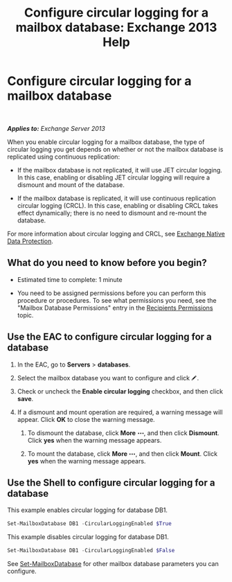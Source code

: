 ﻿---
title: 'Configure circular logging for a mailbox database: Exchange 2013 Help'
TOCTitle: Configure circular logging for a mailbox database
ms:assetid: 29cbd7cd-382b-4e0d-8368-2e49e75df2fc
ms:mtpsurl: https://technet.microsoft.com/en-us/library/Dn756374(v=EXCHG.150)
ms:contentKeyID: 62524835
ms.date: 05/13/2016
mtps_version: v=EXCHG.150
---

# Configure circular logging for a mailbox database

 

_**Applies to:** Exchange Server 2013_


When you enable circular logging for a mailbox database, the type of circular logging you get depends on whether or not the mailbox database is replicated using continuous replication:

  - If the mailbox database is not replicated, it will use JET circular logging. In this case, enabling or disabling JET circular logging will require a dismount and mount of the database.

  - If the mailbox database is replicated, it will use continuous replication circular logging (CRCL). In this case, enabling or disabling CRCL takes effect dynamically; there is no need to dismount and re-mount the database.

For more information about circular logging and CRCL, see [Exchange Native Data Protection](backup-restore-and-disaster-recovery-exchange-2013-help.md).

## What do you need to know before you begin?

  - Estimated time to complete: 1 minute

  - You need to be assigned permissions before you can perform this procedure or procedures. To see what permissions you need, see the "Mailbox Database Permissions" entry in the [Recipients Permissions](recipients-permissions-exchange-2013-help.md) topic.

## Use the EAC to configure circular logging for a database

1.  In the EAC, go to **Servers** \> **databases**.

2.  Select the mailbox database you want to configure and click ![Edit icon](images/JJ218640.6f53ccb2-1f13-4c02-bea0-30690e6ea71d(EXCHG.150).gif "Edit icon").

3.  Check or uncheck the **Enable circular logging** checkbox, and then click **save**.

4.  If a dismount and mount operation are required, a warning message will appear. Click **OK** to close the warning message.
    
    1.  To dismount the database, click **More** ![More Options Icon](images/JJ150550.5381819e-3b21-4873-8714-e9b956290b28(EXCHG.150).gif "More Options Icon"), and then click **Dismount**. Click **yes** when the warning message appears.
    
    2.  To mount the database, click **More** ![More Options Icon](images/JJ150550.5381819e-3b21-4873-8714-e9b956290b28(EXCHG.150).gif "More Options Icon"), and then click **Mount**. Click **yes** when the warning message appears.

## Use the Shell to configure circular logging for a database

This example enables circular logging for database DB1.

```powershell
Set-MailboxDatabase DB1 -CircularLoggingEnabled $True
```

This example disables circular logging for database DB1.

```powershell
Set-MailboxDatabase DB1 -CircularLoggingEnabled $False
```

See [Set-MailboxDatabase](https://technet.microsoft.com/en-us/library/bb123971\(v=exchg.150\)) for other mailbox database parameters you can configure.

